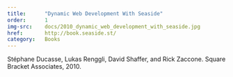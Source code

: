 ```yaml
---
title:      "Dynamic Web Development With Seaside"
order:      1
img-src:    docs/2010_dynamic_web_development_with_seaside.jpg
href:       http://book.seaside.st/
category:   Books
---
```

Stéphane Ducasse, Lukas Renggli, David Shaffer, and Rick Zaccone. Square Bracket Associates, 2010.
